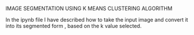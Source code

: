 IMAGE SEGMENTATION USING K MEANS CLUSTERING ALGORITHM 
 
In the ipynb file I have described how to take the input image and convert it into its segmented form , based on the k value selected.
 


 
